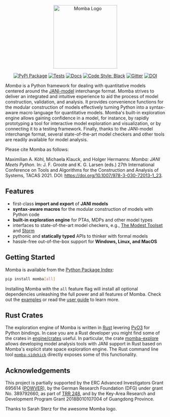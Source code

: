 <p align="center">
  <img src="https://raw.githubusercontent.com/koehlma/momba/master/docs/_static/images/logo_with_text.svg" alt="Momba Logo" width="200px">
</p>

<p align="center">
  <a href="https://pypi.python.org/pypi/momba"><img alt="PyPi Package" src="https://img.shields.io/pypi/v/momba.svg?label=latest%20version"></a>
  <a href="https://github.com/koehlma/momba/actions"><img alt="Tests" src="https://img.shields.io/github/workflow/status/koehlma/momba/Pipeline?label=tests"></a>
  <a href="https://koehlma.github.io/momba/"><img alt="Docs" src="https://img.shields.io/static/v1?label=docs&message=master&color=blue"></a>
  <a href="https://github.com/psf/black"><img alt="Code Style: Black" src="https://img.shields.io/badge/code%20style-black-000000.svg"></a>
  <a href="https://gitter.im/koehlma/momba?utm_source=badge&utm_medium=badge&utm_campaign=pr-badge"><img alt="Gitter" src="https://badges.gitter.im/koehlma/momba.svg"></a>
  <a href="https://doi.org/10.5281/zenodo.4519376"><img alt="DOI" src="https://zenodo.org/badge/DOI/10.5281/zenodo.4519376.svg"></a>
</p>

*Momba* is a Python framework for dealing with quantitative models centered around the [JANI-model](http://www.jani-spec.org/) interchange format.
Momba strives to deliver an integrated and intuitive experience to aid the process of model construction, validation, and analysis.
It provides convenience functions for the modular construction of models effectively turning Python into a syntax-aware macro language for quantitative models.
Momba's built-in exploration engine allows gaining confidence in a model, for instance, by rapidly prototyping a tool for interactive model exploration and visualization, or by connecting it to a testing framework.
Finally, thanks to the JANI-model interchange format, several state-of-the-art model checkers and other tools are readily available for model analysis.

Please cite Momba as follows:

Maximilian A. Köhl, Michaela Klauck, and Holger Hermanns: *Momba: JANI Meets Python*. In: J. F. Groote and K. G. Larsen (eds.) 27th International Conference on Tools and Algorithms for the Construction and Analysis of Systems, TACAS 2021. DOI: https://doi.org/10.1007/978-3-030-72013-1_23.


## Features

* first-class **import and export** of **JANI models**
* **syntax-aware macros** for the modular construction of models with Python code
* **built-in exploration engine** for PTAs, MDPs and other model types
* interfaces to state-of-the-art model checkers, e.g., [The Modest Toolset](http://www.modestchecker.net/) and [Storm](https://www.stormchecker.org/)
* pythonic and **statically typed** APIs to thinker with formal models
* hassle-free out-of-the-box support for **Windows, Linux, and MacOS**


## Getting Started

Momba is available from the [Python Package Index](https://pypi.org/):
```sh
pip install momba[all]
```
Installing Momba with the `all` feature flag will install all optional dependencies unleashing the full power and all features of Momba.
Check out the [examples](https://koehlma.github.io/momba/examples) or read the [user guide](https://koehlma.github.io/momba/guide) to learn more.


## Rust Crates

The exploration engine of Momba is written in [Rust](https://rust-lang.org) levering [PyO3](https://pyo3.rs/) for Python bindings.
In case you are a Rust developer you might find some of the crates in [engine/crates](engine/crates) useful.
In particular, the crate [momba-explore](https://crates.io/crates/momba-explore) allows developing model analysis tools with JANI support in Rust based on Momba's explicit state space exploration engine.
The Rust command line tool [`momba-sidekick`](https://crates.io/crates/momba-sidekick) directly exposes some of this functionality.


## Acknowledgements

This project is partially supported by the ERC Advanced Investigators Grant 695614 ([POWVER](https://powver.org)), by the German Research Foundation (DFG) under grant No. 389792660, as part of [TRR 248](https://perspicuous-computing.science), and by the Key-Area Research and Development Program Grant 2018B010107004 of Guangdong Province.

Thanks to Sarah Sterz for the awesome Momba logo.
